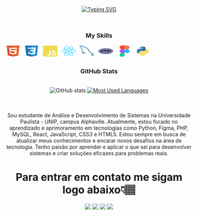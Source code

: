 <div align="center">

<div align="center">
  <a href="https://git.io/typing-svg">
    <img src="https://readme-typing-svg.demolab.com?font=Arial+Code&weight=500&size=22&pause=1000&color=FFF&center=true&vCenter=true&random=false&width=524&lines=Welcome+to+my+profile!" alt="Typing SVG">
  </a>

##

<div style="text-align: center;">
  <h3 style="text-align: left; display: inline-block;">My Skills</h3>
</div>

<div style="display: flex; gap: 10px; align-items: center;">
  <img alt="HTML5" src="https://raw.githubusercontent.com/devicons/devicon/master/icons/html5/html5-original.svg" height="30" width="40" />
  <img alt="CSS3" src="https://raw.githubusercontent.com/devicons/devicon/master/icons/css3/css3-original.svg" height="30" width="40" />
  <img alt="JavaScript" src="https://raw.githubusercontent.com/devicons/devicon/master/icons/javascript/javascript-plain.svg" height="30" width="40" />
  <img alt="React" src="https://raw.githubusercontent.com/devicons/devicon/master/icons/react/react-original.svg" height="30" width="40" />
  <img alt="MySQL" src="https://raw.githubusercontent.com/devicons/devicon/master/icons/mysql/mysql-original.svg" height="30" width="40" />
  <img alt="PHP" src="https://raw.githubusercontent.com/devicons/devicon/master/icons/php/php-original.svg" height="30" width="40" />
  <img alt="Figma" src="https://raw.githubusercontent.com/devicons/devicon/master/icons/figma/figma-original.svg" height="30" width="40" />
  <img alt="Python" src="https://raw.githubusercontent.com/devicons/devicon/master/icons/python/python-original.svg" height="30" width="40" />
</div>

  ##

<div style="text-align: center;">
  <h3>GitHub Stats</h3>
  <br>
  <img 
    src="https://github-readme-stats-git-masterrstaa-rickstaa.vercel.app/api?username=K4U4S4NT0S&hide_title=true&show_icons=true&include_all_commits=true&count_private=true&line_height=25&hide=issues&bg_color=000&title_color=FFF&text_color=FFF&border_radius=3&border_color=FFF&icon_color=FFF&theme=jolly" 
    alt="GitHub stats" 
    style="margin-bottom: 20px;"
  >

  <a href="https://github.com/K4U4S4NT0S/github-readme-stats" target="_blank" rel="noopener noreferrer">
    <img 
      src="https://github-readme-stats-git-masterrstaa-rickstaa.vercel.app/api/top-langs/?username=K4U4S4NT0S&line_height=10&card_width=290&layout=compact&hide_title=false&count_private=true&langs_count=4&show_icons=true&title_color=FFF&bg_color=000&text_color=FFF&border_radius=3&border_color=FFF&count_private=true" 
      alt="Most Used Languages"
    >
  </a>
</div>

  ##

<p align="center">
  Sou estudante de Análise e Desenvolvimento de Sistemas na Universidade Paulista - UNIP, campus Alphaville. Atualmente, estou focado no aprendizado e aprimoramento em tecnologias como Python, Figma, PHP, MySQL, React, JavaScript, CSS3 e HTML5.
  Estou sempre em busca de atualizar meus conhecimentos e encarar novos desafios na área de tecnologia. Tenho paixão por aprender e aplicar o que sei para desenvolver sistemas e criar soluções eficazes para problemas reais.
</p>


  ##

<h1> Para entrar em contato me sigam logo abaixo👇🏽 </h1>
<div>
<a href="https://instagram.com/_usantus" target="_blank"><img src="https://img.shields.io/badge/-Instagram-%23E4405F?style=for-the-badge&logo=instagram&logoColor=white" target="_blank"></a>
<a href="https://discord.gg/<AOGUS>#8858" target="_blank"><img src="https://img.shields.io/badge/Discord-7289DA?style=for-the-badge&logo=discord&logoColor=white" target="_blank"></a> 
<a href = "mailto:kauasantos0p7@gmail.com"><img src="https://img.shields.io/badge/-Gmail-%23333?style=for-the-badge&logo=gmail&logoColor=white" target="_blank"></a>
  <a href="https://www.linkedin.com/in/kauã-santos-22b577228as3250" target="_blank"><img src="https://img.shields.io/badge/-LinkedIn-%230077B5?style=for-the-badge&logo=linkedin&logoColor=white" target="_blank"></a> 
 
</div>
